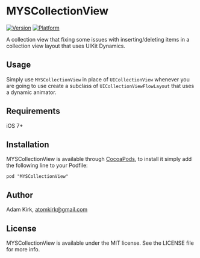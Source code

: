 # MYSCollectionView

[![Version](http://cocoapod-badges.herokuapp.com/v/MYSCollectionView/badge.png)](http://cocoadocs.org/docsets/MYSCollectionView)
[![Platform](http://cocoapod-badges.herokuapp.com/p/MYSCollectionView/badge.png)](http://cocoadocs.org/docsets/MYSCollectionView)

A collection view that fixing some issues with inserting/deleting items in a collection view layout that uses UIKit Dynamics.

## Usage

Simply use `MYSCollectionView` in place of `UICollectionView` whenever you are going to use create a subclass of
`UICollectionViewFlowLayout` that uses a dynamic animator.

## Requirements

iOS 7+

## Installation

MYSCollectionView is available through [CocoaPods](http://cocoapods.org), to install
it simply add the following line to your Podfile:

    pod "MYSCollectionView"

## Author

Adam Kirk, atomkirk@gmail.com

## License

MYSCollectionView is available under the MIT license. See the LICENSE file for more info.

